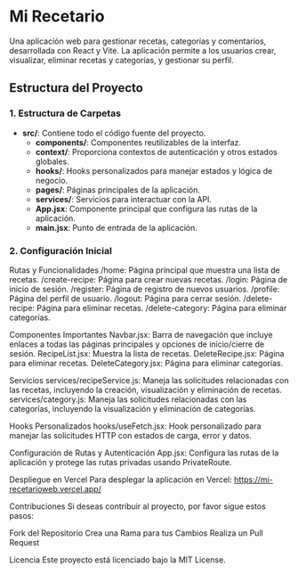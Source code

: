 # Mi Recetario

Una aplicación web para gestionar recetas, categorías y comentarios, desarrollada con React y Vite. La aplicación permite a los usuarios crear, visualizar, eliminar recetas y categorías, y gestionar su perfil.

## Estructura del Proyecto

### 1. **Estructura de Carpetas**

- **src/**: Contiene todo el código fuente del proyecto.
  - **components/**: Componentes reutilizables de la interfaz.
  - **context/**: Proporciona contextos de autenticación y otros estados globales.
  - **hooks/**: Hooks personalizados para manejar estados y lógica de negocio.
  - **pages/**: Páginas principales de la aplicación.
  - **services/**: Servicios para interactuar con la API.
  - **App.jsx**: Componente principal que configura las rutas de la aplicación.
  - **main.jsx**: Punto de entrada de la aplicación.

### 2. **Configuración Inicial**


Rutas y Funcionalidades
/home: Página principal que muestra una lista de recetas.
/create-recipe: Página para crear nuevas recetas.
/login: Página de inicio de sesión.
/register: Página de registro de nuevos usuarios.
/profile: Página del perfil de usuario.
/logout: Página para cerrar sesión.
/delete-recipe: Página para eliminar recetas.
/delete-category: Página para eliminar categorías.

Componentes Importantes
Navbar.jsx: Barra de navegación que incluye enlaces a todas las páginas principales y opciones de inicio/cierre de sesión.
RecipeList.jsx: Muestra la lista de recetas.
DeleteRecipe.jsx: Página para eliminar recetas.
DeleteCategory.jsx: Página para eliminar categorías.

Servicios
services/recipeService.js: Maneja las solicitudes relacionadas con las recetas, incluyendo la creación, visualización y eliminación de recetas.
services/category.js: Maneja las solicitudes relacionadas con las categorías, incluyendo la visualización y eliminación de categorías.

Hooks Personalizados
hooks/useFetch.jsx: Hook personalizado para manejar las solicitudes HTTP con estados de carga, error y datos.

Configuración de Rutas y Autenticación
App.jsx: Configura las rutas de la aplicación y protege las rutas privadas usando PrivateRoute.

Despliegue en Vercel
Para desplegar la aplicación en Vercel: https://mi-recetarioweb.vercel.app/

Contribuciones
Si deseas contribuir al proyecto, por favor sigue estos pasos:

Fork del Repositorio
Crea una Rama para tus Cambios
Realiza un Pull Request

Licencia
Este proyecto está licenciado bajo la MIT License.